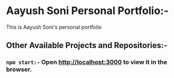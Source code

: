 # Aayush Soni Personal Portfolio:-

This is Aayush Soni's personal portfolio

## Other Available Projects and Repositories:-

### `npm start:-` Open [http://localhost:3000](http://localhost:3000) to view it in the browser.

